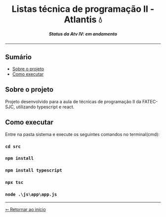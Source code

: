 <h1 align="center">Listas técnica de programação II - Atlantis 💧</h1>
<H5 align="center"> Status da Atv IV: em andamento </H5>

<hr> 

## Sumário

- [Sobre o projeto](#Sobre-o-projeto)
- [Como executar](#Como-executar)


## Sobre o projeto

Projeto desenvolvido para a aula de técnicas de programação II da FATEC-SJC, utilizando typescript e react.


## Como executar

Entre na pasta sistema e execute os seguintes comandos no terminal(cmd):

### `cd src`

### `npm install`

### `npm install typescript`

### `npx tsc`

### `node .\js\app\app.js`

<hr>

[➳ Retornar ao início](#Sumário)
